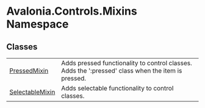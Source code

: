 # Avalonia.Controls.Mixins Namespace






## Classes
<table>
<tr>
<td><a href="T_Avalonia_Controls_Mixins_PressedMixin">PressedMixin</a></td>
<td>Adds pressed functionality to control classes. Adds the ':pressed' class when the item is pressed.</td>
</tr>
<tr>
<td><a href="T_Avalonia_Controls_Mixins_SelectableMixin">SelectableMixin</a></td>
<td>Adds selectable functionality to control classes.</td>
</tr>
</table>
